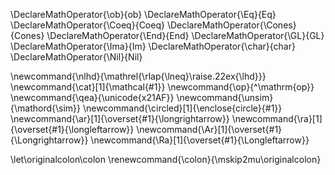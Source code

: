 \DeclareMathOperator{\ob}{ob}
\DeclareMathOperator{\Eq}{Eq}
\DeclareMathOperator{\Coeq}{Coeq}
\DeclareMathOperator{\Cones}{Cones}
\DeclareMathOperator{\End}{End}
\DeclareMathOperator{\GL}{GL}
\DeclareMathOperator{\Ima}{Im}
\DeclareMathOperator{\char}{char}
\DeclareMathOperator{\Nil}{Nil}

\newcommand{\nlhd}{\mathrel{\rlap{\lneq}\raise.22ex{\lhd}}}
\newcommand{\cat}[1]{\mathcal{#1}}
\newcommand{\op}{^\mathrm{op}}
\newcommand{\qea}{\unicode{x21AF}}
\newcommand{\unsim}{\mathord{\sim}}
\newcommand{\circled}[1]{\enclose{circle}{#1}}
\newcommand{\ar}[1]{\overset{#1}{\longrightarrow}}
\newcommand{\ra}[1]{\overset{#1}{\longleftarrow}}
\newcommand{\Ar}[1]{\overset{#1}{\Longrightarrow}}
\newcommand{\Ra}[1]{\overset{#1}{\Longleftarrow}}

\let\originalcolon\colon
\renewcommand{\colon}{\mskip2mu\originalcolon}